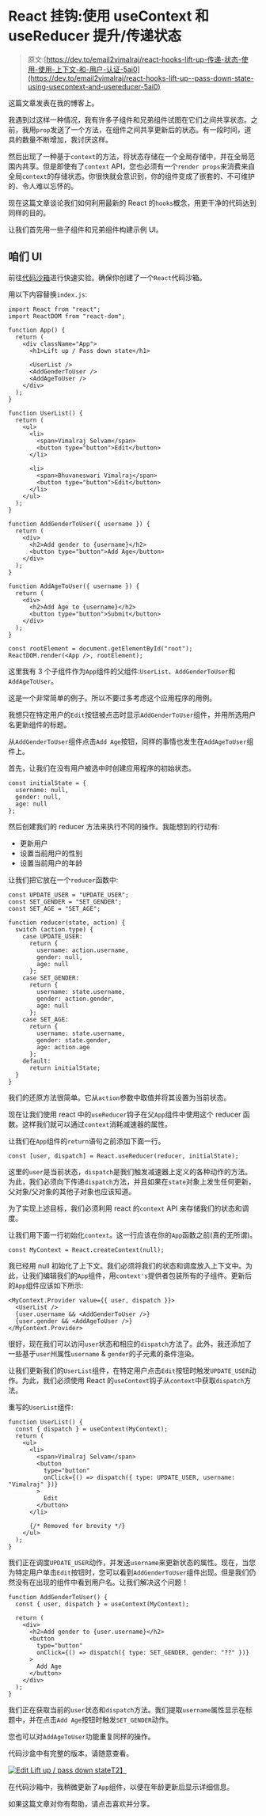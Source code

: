 # React 挂钩:使用 useContext 和 useReducer 提升/传递状态

> 原文:[https://dev.to/email2vimalraj/react-hooks-lift-up-传递-状态-使用-使用-上下文-和-用户-认证-5ai0](https://dev.to/email2vimalraj/react-hooks-lift-up--pass-down-state-using-usecontext-and-usereducer-5ai0)

这篇文章发表在我的博客上。

我遇到过这样一种情况，我有许多子组件和兄弟组件试图在它们之间共享状态。之前，我用`prop`发送了一个方法，在组件之间共享更新后的状态。有一段时间，道具的数量不断增加，我讨厌这样。

然后出现了一种基于`context`的方法，将状态存储在一个全局存储中，并在全局范围内共享。但是即使有了`context` API，您也必须有一个`render props`来消费来自全局`context`的存储状态。你很快就会意识到，你的组件变成了嵌套的、不可维护的、令人难以忘怀的。

现在这篇文章谈论我们如何利用最新的 React 的`hooks`概念，用更干净的代码达到同样的目的。

让我们首先用一些子组件和兄弟组件构建示例 UI。

## [](#lets-ui)咱们 UI

前往[代码沙箱](https://codesandbox.io)进行快速实验。确保你创建了一个`React`代码沙箱。

用以下内容替换`index.js`:

```
import React from "react";
import ReactDOM from "react-dom";

function App() {
  return (
    <div className="App">
      <h1>Lift up / Pass down state</h1>

      <UserList />
      <AddGenderToUser />
      <AddAgeToUser />
    </div>
  );
}

function UserList() {
  return (
    <ul>
      <li>
        <span>Vimalraj Selvam</span>
        <button type="button">Edit</button>
      </li>

      <li>
        <span>Bhuvaneswari Vimalraj</span>
        <button type="button">Edit</button>
      </li>
    </ul>
  );
}

function AddGenderToUser({ username }) {
  return (
    <div>
      <h2>Add gender to {username}</h2>
      <button type="button">Add Age</button>
    </div>
  );
}

function AddAgeToUser({ username }) {
  return (
    <div>
      <h2>Add Age to {username}</h2>
      <button type="button">Submit</button>
    </div>
  );
}

const rootElement = document.getElementById("root");
ReactDOM.render(<App />, rootElement); 
```

这里我有 3 个子组件作为`App`组件的父组件:`UserList`、`AddGenderToUser`和`AddAgeToUser`。

这是一个非常简单的例子。所以不要过多考虑这个应用程序的用例。

我想只在特定用户的`Edit`按钮被点击时显示`AddGenderToUser`组件，并用所选用户名更新组件的标题。

从`AddGenderToUser`组件点击`Add Age`按钮，同样的事情也发生在`AddAgeToUser`组件上。

首先，让我们在没有用户被选中时创建应用程序的初始状态。

```
const initialState = {
  username: null,
  gender: null,
  age: null
}; 
```

然后创建我们的 reducer 方法来执行不同的操作。我能想到的行动有:

*   更新用户
*   设置当前用户的性别
*   设置当前用户的年龄

让我们把它放在一个`reducer`函数中:

```
const UPDATE_USER = "UPDATE_USER";
const SET_GENDER = "SET_GENDER";
const SET_AGE = "SET_AGE";

function reducer(state, action) {
  switch (action.type) {
    case UPDATE_USER:
      return {
        username: action.username,
        gender: null,
        age: null
      };
    case SET_GENDER:
      return {
        username: state.username,
        gender: action.gender,
        age: null
      };
    case SET_AGE:
      return {
        username: state.username,
        gender: state.gender,
        age: action.age
      };
    default:
      return initialState;
  }
} 
```

我们的还原方法很简单。它从`action`参数中取值并将其设置为当前状态。

现在让我们使用 react 中的`useReducer`钩子在父`App`组件中使用这个 reducer 函数。这样我们就可以通过`context`消耗减速器的属性。

让我们在`App`组件的`return`语句之前添加下面一行。

```
const [user, dispatch] = React.useReducer(reducer, initialState); 
```

这里的`user`是当前状态，`dispatch`是我们触发减速器上定义的各种动作的方法。为此，我们必须向下传递`dispatch`方法，并且如果在`state`对象上发生任何更新，父对象/父对象的其他子对象也应该知道。

为了实现上述目标，我们必须利用 react 的`context` API 来存储我们的状态和调度。

让我们用下面一行初始化`context`。这一行应该在你的`App`函数之前(真的无所谓)。

```
const MyContext = React.createContext(null); 
```

我已经用 null 初始化了上下文。我们必须将我们的状态和调度放入上下文中。为此，让我们编辑我们的`App`组件，用`context's`提供者包装所有的子组件。更新后的`App`组件应该如下所示:

```
<MyContext.Provider value={{ user, dispatch }}>
  <UserList />
  {user.username && <AddGenderToUser />}
  {user.gender && <AddAgeToUser />}
</MyContext.Provider> 
```

很好，现在我们可以访问`user`状态和相应的`dispatch`方法了。此外，我还添加了一些基于`user`州属性`username` & `gender`的子元素的条件渲染。

让我们更新我们的`UserList`组件，在特定用户点击`Edit`按钮时触发`UPDATE_USER`动作。为此，我们必须使用 React 的`useContext`钩子从`context`中获取`dispatch`方法。

重写的`UserList`组件:

```
function UserList() {
  const { dispatch } = useContext(MyContext);
  return (
    <ul>
      <li>
        <span>Vimalraj Selvam</span>
        <button
          type="button"
          onClick={() => dispatch({ type: UPDATE_USER, username: "Vimalraj" })}
        >
          Edit
        </button>
      </li>

      {/* Removed for brevity */}
    </ul>
  );
} 
```

我们正在调度`UPDATE_USER`动作，并发送`username`来更新状态的属性。现在，当您为特定用户单击`Edit`按钮时，您可以看到`AddGenderToUser`组件出现。但是我们仍然没有在出现的组件中看到用户名。让我们解决这个问题！

```
function AddGenderToUser() {
  const { user, dispatch } = useContext(MyContext);

  return (
    <div>
      <h2>Add gender to {user.username}</h2>
      <button
        type="button"
        onClick={() => dispatch({ type: SET_GENDER, gender: "??" })}
      >
        Add Age
      </button>
    </div>
  );
} 
```

我们正在获取当前的`user`状态和`dispatch`方法。我们提取`username`属性显示在标题中，并在点击`Add Age`按钮时触发`SET_GENDER`动作。

您也可以对`AddAgeToUser`功能重复同样的操作。

代码沙盒中有完整的版本，请随意查看。

[![Edit Lift up / pass down state](../Images/0b3f0135583496627e3621355d8e9248.png)T2】](https://codesandbox.io/s/pw5zlq8zj0?fontsize=14)

在代码沙箱中，我稍微更新了`App`组件，以便在年龄更新后显示详细信息。

如果这篇文章对你有帮助，请点击喜欢并分享。